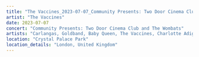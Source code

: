 ```yaml
---
title: "The Vaccines_2023-07-07_Community Presents: Two Door Cinema Club and The Wombats"
artist: "The Vaccines"
date: 2023-07-07
concert: "Community Presents: Two Door Cinema Club and The Wombats"
artists: "Carlangas, Goldband, Baby Queen, The Vaccines, Charlotte Adigéry & Bolis Pupul, Cala Vento, Sea Girls, Allah-Las, Aili"
location: "Crystal Palace Park"
location_details: "London, United Kingdom"
---
```

